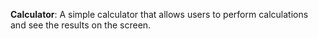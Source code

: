 **Calculator**: A simple calculator that allows users to perform calculations and see the results on the screen.
